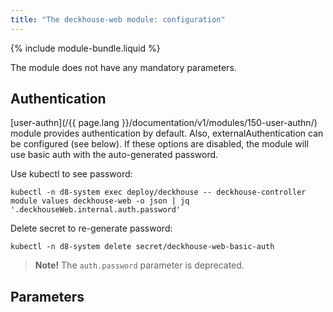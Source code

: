 ```yaml
---
title: "The deckhouse-web module: configuration"
---
```


{% include module-bundle.liquid %}

The module does not have any mandatory parameters.

## Authentication

[user-authn](/{{ page.lang }}/documentation/v1/modules/150-user-authn/) module provides authentication by default. Also, externalAuthentication can be configured (see below).
If these options are disabled, the module will use basic auth with the auto-generated password.

Use kubectl to see password:

```shell
kubectl -n d8-system exec deploy/deckhouse -- deckhouse-controller module values deckhouse-web -o json | jq '.deckhouseWeb.internal.auth.password'
```

Delete secret to re-generate password:

```shell
kubectl -n d8-system delete secret/deckhouse-web-basic-auth
```

> **Note!** The `auth.password` parameter is deprecated.

## Parameters

<!-- SCHEMA -->
